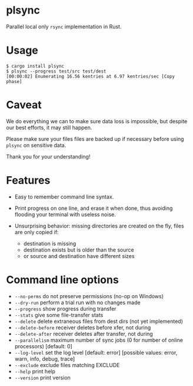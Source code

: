 # plsync

Parallel local only `rsync` implementation in Rust.

# Usage

```
$ cargo install plsync
$ plsync --progress test/src test/dest
[00:00:02] Enumerating 16.56 kentries at 6.97 kentries/sec [Copy phase]
```

# Caveat

We do everything we can to make sure data loss is impossible, but despite our best efforts, it may still happen.

Please make sure your files files are backed up if necessary before using `plsync` on sensitive data.

Thank you for your understanding!

# Features

* Easy to remember command line syntax.

* Print progress on one line, and erase it when done, thus avoiding flooding your terminal
  with useless noise.

* Unsurprising behavior: missing directories are created
  on the fly, files are only copied if:

  * destination is missing
  * destination exists but is older than the source
  * or source and destination have different sizes

# Command line options

* `--no-perms` do not preserve permissions (no-op on Windows)
* `--dry-run` perform a trial run with no changes made
* `--progress` show progress during transfer
* `--stats` give some file-transfer stats
* `--delete` delete extraneous files from dest dirs (not yet implemented)
* `--delete-before` receiver deletes before xfer, not during
* `--delete-after` receiver deletes after transfer, not during
* `--parallelism` maximum number of sync jobs (0 for number of online processors) [default: 0]
* `--log-level` set the log level [default: error] [possible values: error, warn, info, debug, trace]
* `--exclude` exclude files matching EXCLUDE
* `--help` print help
* `--version` print version
